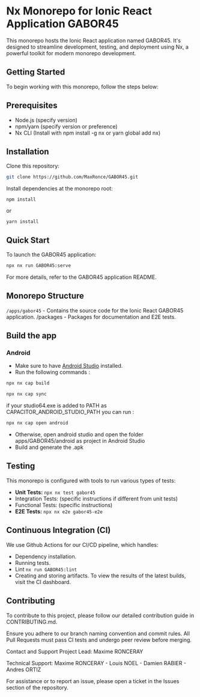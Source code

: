 # Nx Monorepo for Ionic React Application GABOR45
This monorepo hosts the Ionic React application named GABOR45. It's designed to streamline development, testing, and deployment using Nx, a powerful toolkit for modern monorepo development.

## Getting Started
To begin working with this monorepo, follow the steps below:

## Prerequisites
- Node.js (specify version)
- npm/yarn (specify version or preference)
- Nx CLI (Install with npm install -g nx or yarn global add nx)

## Installation

Clone this repository:
```bash
git clone https://github.com/MaxRonce/GABOR45.git
```

Install dependencies at the monorepo root:
```
npm install
```
or
```
yarn install
```

## Quick Start
To launch the GABOR45 application:

```bash
npx nx run GABOR45:serve
```
For more details, refer to the GABOR45 application README.

## Monorepo Structure
`/apps/gabor45` - Contains the source code for the Ionic React GABOR45 application.
/packages - Packages for documentation and E2E tests.

## Build the app

### Android
- Make sure to have [Android Studio]() installed.
- Run the following commands :
 ```bash
 npx nx cap build
 ```
  ```bash
 npx nx cap sync
 ```
 if your studio64.exe is added to PATH as CAPACITOR_ANDROID_STUDIO_PATH you can run : 
  ```bash
 npx nx cap open android
 ```
- Otherwise, open android studio and open the folder apps/GABOR45/android as project in Android Studio
- Build and generate the .apk

## Testing
This monorepo is configured with tools to run various types of tests:

- **Unit Tests:** ```npx nx test gabor45```
- Integration Tests: (specific instructions if different from unit tests)
- Functional Tests: (specific instructions)
- **E2E Tests:**  ```npx nx e2e gabor45-e2e```

## Continuous Integration (CI)
We use Github Actions for our CI/CD pipeline, which handles:

- Dependency installation.
- Running tests.
- Lint ```nx run GABOR45:lint```
- Creating and storing artifacts.
To view the results of the latest builds, visit the CI dashboard.

## Contributing
To contribute to this project, please follow our detailed contribution guide in CONTRIBUTING.md.

Ensure you adhere to our branch naming convention and commit rules. All Pull Requests must pass CI tests and undergo peer review before merging.

Contact and Support
Project Lead: Maxime RONCERAY 

Technical Support: Maxime RONCERAY - Louis NOEL - Damien RABIER - Andres ORTIZ

For assistance or to report an issue, please open a ticket in the Issues section of the repository.

